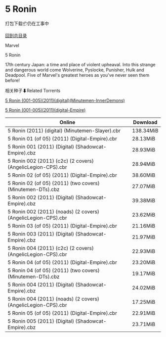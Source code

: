 # 5 Ronin

打包下载📦仍在工事中

[回到总目录](/Catalogs.md)

Marvel

5 Ronin

17th century Japan: a time and place of violent upheaval. Into this strange and dangerous world come Wolverine, Pyslocke, Punisher, Hulk and Deadpool. Five of Marvel's greatest heroes as you've never seen them before! 





相关种子⬇Related Torrents

[5 Ronin (001-005)(2011)(digital)(Minutemen-InnerDemons)](https://github.com/alicewish/markdown/blob/master/torrent/5-Ronin--001-005--2011--digital--Minutemen-InnerDemons.md)

[5 Ronin (001-005)(2011)(digital-Empire)](https://github.com/alicewish/markdown/blob/master/torrent/5-Ronin--001-005--2011--digital-Empire.md)

Online | Download
--- | ---
5 Ronin (2011) (digital) (Minutemen-Slayer).cbr | 138.34MiB
5 Ronin 01 (of 05) (2011) (Digital-Empire).cbr | 28.13MiB
5 Ronin 001 (2011) (Digital) (Shadowcat-Empire).cbz | 28.93MiB
5 Ronin 002 (2011) (c2c) (2 covers) (AngelicLegion-CPS).cbr | 28.94MiB
5 Ronin 02 (of 05) (2011) (Digital-Empire).cbr | 38.60MiB
5 Ronin 02 (of 05) (2011) (two covers) (Minutemen-DTs).cbz | 27.07MiB
5 Ronin 002 (2011) (Digital) (Shadowcat-Empire).cbz | 39.38MiB
5 Ronin 002 (2011) (noads) (2 covers) (AngelicLegion-CPS).cbr | 23.62MiB
5 Ronin 03 (of 05) (2011) (Digital-Empire).cbr | 21.16MiB
5 Ronin 003 (2011) (Digital) (Shadowcat-Empire).cbz | 21.97MiB
5 Ronin 004 (2011) (c2c) (2 covers) (AngelicLegion-CPS).cbr | 22.93MiB
5 Ronin 04 (of 05) (2011) (Digital-Empire).cbr | 23.20MiB
5 Ronin 04 (of 05) (2011) (two covers) (Minutemen-DTs).cbz | 19.17MiB
5 Ronin 004 (2011) (Digital) (Shadowcat-Empire).cbz | 24.02MiB
5 Ronin 004 (2011) (noads) (2 covers) (AngelicLegion-CPS).cbr | 17.25MiB
5 Ronin 05 (of 05) (2011) (Digital-Empire).cbr | 22.91MiB
5 Ronin 005 (2011) (Digital) (Shadowcat-Empire).cbz | 23.71MiB